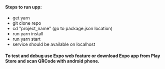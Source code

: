 #### Steps to run upp:

- get yarn
- git clone repo
- cd "project_name" (go to package.json location)
- run yarn install
- run yarn start
- service should be available on localhost

#### To test and debug use Expo web feature or download Expo app from Play Store and scan QRCode with android phone.
